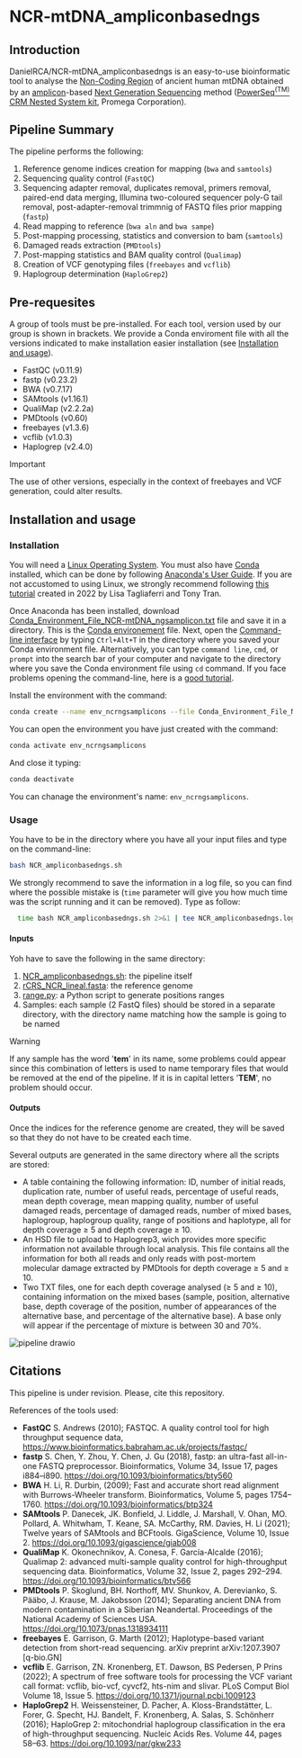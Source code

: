 # NCR-mtDNA_ampliconbasedngs


## Introduction

DanielRCA/NCR-mtDNA_ampliconbasedngs is an easy-to-use bioinformatic tool to analyse the [Non-Coding Region](https://en.wikipedia.org/wiki/MtDNA_control_region) of ancient human mtDNA obtained by an [amplicon](https://en.wikipedia.org/wiki/Amplicon)-based [Next Generation Sequencing](https://www.ncbi.nlm.nih.gov/pmc/articles/PMC3841808/) method ([PowerSeq<sup>(TM)</sup> CRM Nested System kit](https://www.promega.es/products/forensic-dna-analysis-mps/target-amplification-and-library-prep/powerseq-crm-nested-system-custom/?catNum=AX5810), Promega Corporation).


## Pipeline Summary

The pipeline performs the following:

1. Reference genome indices creation for mapping (`bwa` and `samtools`)
2. Sequencing quality control (`FastQC`)
3. Sequencing adapter removal, duplicates removal, primers removal, paired-end data merging, Illumina two-coloured sequencer poly-G tail removal, post-adapter-removal trimmnig of FASTQ files prior mapping (`fastp`)
4. Read mapping to reference (`bwa aln` and `bwa sampe`)
5. Post-mapping processing, statistics and conversion to bam (`samtools`)
6. Damaged reads extraction (`PMDtools`)
7. Post-mapping statistics and BAM quality control (`Qualimap`)
8. Creation of VCF genotyping files (`freebayes` and `vcflib`)
9. Haplogroup determination (`HaploGrep2`)


## Pre-requesites

A group of tools must be pre-installed. For each tool, version used by our group is shown in brackets. We provide a Conda enviroment file with all the versions indicated to make installation easier installation (see [Installation and usage](#installation-and-usage)).

- FastQC (v0.11.9)
- fastp (v0.23.2)
- BWA (v0.7.17)
- SAMtools (v1.16.1)
- QualiMap (v2.2.2a)
- PMDtools (v0.60)
- freebayes (v1.3.6)
- vcflib (v1.0.3)
- Haplogrep (v2.4.0)

> [!IMPORTANT]
> The use of other versions, especially  in the context of freebayes and VCF generation, could alter results.


## Installation and usage


### Installation

You will need a [Linux Operating System](https://en.wikipedia.org/wiki/Linux). You must also have [Conda](https://docs.conda.io/projects/conda/en/stable/) installed, which can be done by following [Anaconda's User Guide](https://docs.conda.io/projects/conda/en/latest/user-guide/install/linux.html). If you are not accustomed to using Linux, we strongly recommend following [this tutorial](https://www.digitalocean.com/community/tutorials/how-to-install-the-anaconda-python-distribution-on-ubuntu-22-04) created in 2022 by Lisa Tagliaferri and Tony Tran.

Once Anaconda has been installed, download [Conda_Environment_File_NCR-mtDNA_ngsamplicon.txt](https://github.com/DanielRCA/NCR-mtDNA_ampliconbasedngs/blob/main/Conda_Environment_File_NCR-mtDNA_ngsamplicon.txt) file and save it in a directory. This is the [Conda environement](https://docs.conda.io/projects/conda/en/latest/user-guide/concepts/environments.html) file. Next, open the [Command-line interface](https://en.wikipedia.org/wiki/Command-line_interface#Command_prompt) by typing `Ctrl+Alt+T` in the directory where you saved your Conda environment file. Alternatively, you can type `command line`, `cmd`, or `prompt` into the search bar of your computer and navigate to the directory where you save the Conda environment file using `cd` command. If you face problems opening the command-line, here is a [good tutorial](https://www.groovypost.com/howto/cant-open-terminal-in-ubuntu-fixes/).

Install the environment with the command:
  ```bash
  conda create --name env_ncrngsamplicons --file Conda_Environment_File_NCR-mtDNA_ngsamplicon.txt
  ````
You can open the environment you have just created with the command:
  ```bash
  conda activate env_ncrngsamplicons
  ````
And close it typing:
  ```bash
  conda deactivate
  ````
You can chanage the environment's name: `env_ncrngsamplicons`.


### Usage

You have to be in the directory where you have all your input files and type on the command-line:
  ```bash
  bash NCR_ampliconbasedngs.sh
  ```
We strongly recommend to save the information in a log file, so you can find where the possible mistake is (`time` parameter will give you how much time was the script running and it can be removed). Type as follow:
```bash
  time bash NCR_ampliconbasedngs.sh 2>&1 | tee NCR_ampliconbasedngs.log
  ```


#### Inputs

Yoh have to save the following in the same directory:
  1. [NCR_ampliconbasedngs.sh](https://github.com/DanielRCA/NCR-mtDNA_ampliconbasedngs/blob/main/NCR_ampliconbasedngs.sh): the pipeline itself
  2. [rCRS_NCR_lineal.fasta](https://github.com/DanielRCA/NCR-mtDNA_ampliconbasedngs/blob/main/rCRS_NCR_lineal.fast): the reference genome
  3. [range.py](https://github.com/DanielRCA/NCR-mtDNA_ampliconbasedngs/blob/main/range.py): a Python script to generate positions ranges
  4. Samples: each sample (2 FastQ files) should be stored in a separate directory, with the directory name matching how the sample is going to be named


> [!WARNING]
> If any sample has the word '**tem**' in its name, some problems could appear since this combination of letters is used to name temporary files that would be removed at the end of the pipeline. If it is in capital letters '**TEM**', no problem should occur.


#### Outputs

Once the indices for the reference genome are created, they will be saved so that they do not have to be created each time.

Several outputs are generated in the same directory where all the scripts are stored:

 - A table containing the following information: ID, number of initial reads, duplication rate, number of useful reads, percentage of useful reads, mean depth coverage, mean mapping quality, number of useful damaged reads, percentage of damaged reads, number of mixed bases, haplogroup, haplogroup quality, range of positions and haplotype, all for depth coverage ≥ 5 and depth coverage ≥ 10.
 - An HSD file to upload to Haplogrep3, wich provides more specific information not available through local analysis. This file contains all the information for both all reads and only reads with post-mortem molecular damage extracted by PMDtools for depth coverage ≥ 5 and ≥ 10.
 - Two TXT files, one for each depth coverage analysed (≥ 5 and ≥ 10), containing information on the mixed bases (sample, position, alternative base, depth coverage of the position, number of appearances of the alternative base, and percentage of the alternative base). A base only will appear if the percentage of mixture is between 30 and 70%.
  
![pipeline drawio](https://github.com/DanielRCA/NCR-mtDNA_ampliconbasedngs/assets/97441691/a9366d58-d987-4771-a6ed-ea2622bc18cb)


## Citations

This pipeline is under revision. Please, cite this repository.

References of the tools used:
- **FastQC** S. Andrews (2010); FASTQC. A quality control tool for high throughput sequence data, https://www.bioinformatics.babraham.ac.uk/projects/fastqc/
- **fastp** S. Chen, Y. Zhou, Y. Chen, J. Gu (2018), fastp: an ultra-fast all-in-one FASTQ preprocessor. Bioinformatics, Volume 34, Issue 17, pages i884–i890. https://doi.org/10.1093/bioinformatics/bty560
- **BWA** H. Li, R. Durbin, (2009); Fast and accurate short read alignment with Burrows-Wheeler transform. Bioinformatics, Volume 5, pages 1754–1760. https://doi.org/10.1093/bioinformatics/btp324
- **SAMtools** P. Danecek, JK. Bonfield, J. Liddle, J. Marshall, V. Ohan, MO. Pollard, A. Whitwham, T. Keane, SA. McCarthy, RM. Davies, H. Li (2021); Twelve years of SAMtools and BCFtools. GigaScience, Volume 10, Issue 2. https://doi.org/10.1093/gigascience/giab008
- **QualiMap** K. Okonechnikov, A. Conesa, F. García-Alcalde (2016); Qualimap 2: advanced multi-sample quality control for high-throughput sequencing data.  Bioinformatics, Volume 32, Issue 2, pages 292–294. https://doi.org/10.1093/bioinformatics/btv566
- **PMDtools** P. Skoglund, BH. Northoff, MV. Shunkov, A. Derevianko, S. Pääbo, J. Krause, M. Jakobsson (2014); Separating ancient DNA from modern contamination in a Siberian Neandertal. Proceedings of the National Academy of Sciences USA. https://doi.org/10.1073/pnas.1318934111
- **freebayes** E. Garrison, G. Marth (2012); Haplotype-based variant detection from short-read sequencing. arXiv preprint arXiv:1207.3907 [q-bio.GN]
- **vcflib** E. Garrison, ZN. Kronenberg, ET. Dawson, BS Pedersen, P Prins (2022); A spectrum of free software tools for processing the VCF variant call format: vcflib, bio-vcf, cyvcf2, hts-nim and slivar. PLoS Comput Biol Volume 18, Issue 5. https://doi.org/10.1371/journal.pcbi.1009123
- **HaploGrep2** H. Weissensteiner, D. Pacher, A. Kloss-Brandstätter, L. Forer, G. Specht, HJ. Bandelt, F. Kronenberg, A. Salas, S. Schönherr (2016); HaploGrep 2: mitochondrial haplogroup classification in the era of high-throughput sequencing. Nucleic Acids Res. Volume 44, pages 58–63. https://doi.org/10.1093/nar/gkw233
